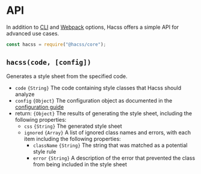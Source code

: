 # API

In addition to [CLI](cli-guide.md) and [Webpack](webpack-guide.md) options,
Hacss offers a simple API for advanced use cases.

```javascript
const hacss = require("@hacss/core");
```

## `hacss(code, [config])`

Generates a style sheet from the specified code.

* `code` `{String}` The code containing style classes that Hacss should analyze
* `config` `{Object}` The configuration object as documented in the
  [configuration guide](configuration-guide.md)
* return: `{Object}` The results of generating the style sheet, including the
  following properties:
  - `css` `{String}` The generated style sheet
  - `ignored` `{Array}` A list of ignored class names and errors, with each item
    including the following properties:
    - `className` `{String}` The string that was matched as a potential style
      rule
    - `error` `{String}` A description of the error that prevented the class
      from being included in the style sheet
